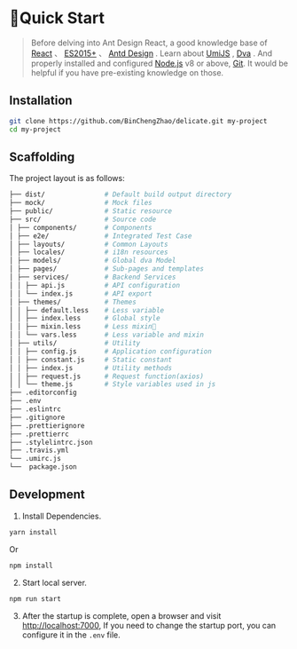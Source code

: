 # Quick Start

> Before delving into Ant Design React, a good knowledge base of [React](http://facebook.github.io/react/) 、 [ES2015+](http://es6.ruanyifeng.com/) 、 [Antd Design](https://ant.design/docs/react/introduce-cn) .  Learn about [UmiJS](https://umijs.org/) , [Dva](http://github.com/dvajs/dva) . And properly installed and configured [Node.js](https://nodejs.org/) v8 or above, [Git](https://git-scm.com/). It would be helpful if you have pre-existing knowledge on those.

## Installation

```bash
git clone https://github.com/BinChengZhao/delicate.git my-project
cd my-project
```

## Scaffolding

The project layout is as follows:

```bash
├── dist/               # Default build output directory
├── mock/               # Mock files 
├── public/             # Static resource 
├── src/                # Source code
│ ├── components/       # Components
│ ├── e2e/              # Integrated Test Case
│ ├── layouts/          # Common Layouts
│ ├── locales/          # i18n resources
│ ├── models/           # Global dva Model
│ ├── pages/            # Sub-pages and templates
│ ├── services/         # Backend Services
│ │ ├── api.js          # API configuration
│ │ └── index.js        # API export
│ ├── themes/           # Themes
│ │ ├── default.less    # Less variable
│ │ ├── index.less      # Global style
│ │ ├── mixin.less      # Less mixin
│ │ └── vars.less       # Less variable and mixin
│ ├── utils/            # Utility
│ │ ├── config.js       # Application configuration
│ │ ├── constant.js     # Static constant
│ │ ├── index.js        # Utility methods
│ │ ├── request.js      # Request function(axios)
│ │ └── theme.js        # Style variables used in js
├── .editorconfig       
├── .env                
├── .eslintrc           
├── .gitignore          
├── .prettierignore     
├── .prettierrc         
├── .stylelintrc.json   
├── .travis.yml         
└── .umirc.js           
└──  package.json      
```

## Development

1. Install Dependencies.

```bash
yarn install
```

Or

```bash
npm install
```

2. Start local server.

```bash
npm run start
```

3.  After the startup is complete, open a browser and visit [http://localhost:7000](http://localhost:7000), If you need to change the startup port, you can configure it in the `.env` file.
